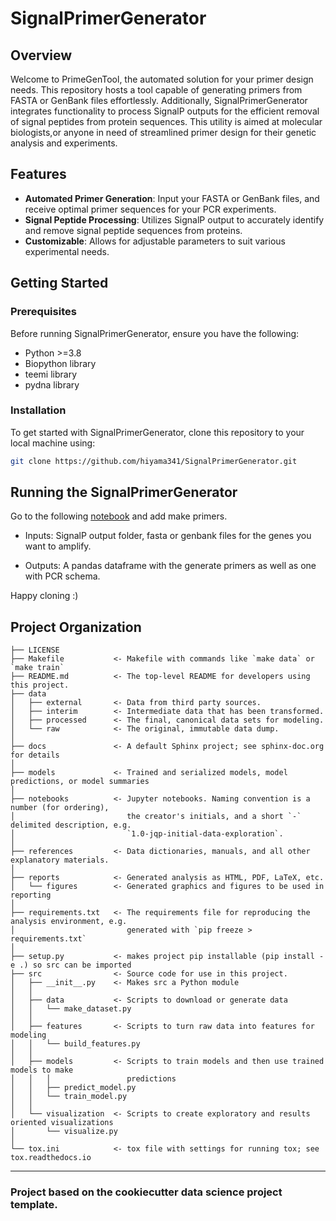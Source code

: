 # SignalPrimerGenerator

## Overview

Welcome to PrimeGenTool, the automated solution for your primer design needs. This repository hosts a tool capable of generating primers from FASTA or GenBank files effortlessly. Additionally, SignalPrimerGenerator integrates functionality to process SignalP outputs for the efficient removal of signal peptides from protein sequences. This utility is aimed at molecular biologists,or anyone in need of streamlined primer design for their genetic analysis and experiments.

## Features

- **Automated Primer Generation**: Input your FASTA or GenBank files, and receive optimal primer sequences for your PCR experiments.
- **Signal Peptide Processing**: Utilizes SignalP output to accurately identify and remove signal peptide sequences from proteins.
- **Customizable**: Allows for adjustable parameters to suit various experimental needs.

## Getting Started

### Prerequisites

Before running SignalPrimerGenerator, ensure you have the following:

- Python >=3.8
- Biopython library
- teemi library
- pydna library

### Installation

To get started with SignalPrimerGenerator, clone this repository to your local machine using:

```bash
git clone https://github.com/hiyama341/SignalPrimerGenerator.git
```

## Running the SignalPrimerGenerator

Go to the following [notebook](notebooks/00-LL-primer-design.ipynb) and add make primers.

- Inputs: SignalP output folder, fasta or genbank files for the genes you want to amplify.

- Outputs: A pandas dataframe with the generate primers as well as one with PCR schema.

Happy cloning :)

## Project Organization

    ├── LICENSE
    ├── Makefile           <- Makefile with commands like `make data` or `make train`
    ├── README.md          <- The top-level README for developers using this project.
    ├── data
    │   ├── external       <- Data from third party sources.
    │   ├── interim        <- Intermediate data that has been transformed.
    │   ├── processed      <- The final, canonical data sets for modeling.
    │   └── raw            <- The original, immutable data dump.
    │
    ├── docs               <- A default Sphinx project; see sphinx-doc.org for details
    │
    ├── models             <- Trained and serialized models, model predictions, or model summaries
    │
    ├── notebooks          <- Jupyter notebooks. Naming convention is a number (for ordering),
    │                         the creator's initials, and a short `-` delimited description, e.g.
    │                         `1.0-jqp-initial-data-exploration`.
    │
    ├── references         <- Data dictionaries, manuals, and all other explanatory materials.
    │
    ├── reports            <- Generated analysis as HTML, PDF, LaTeX, etc.
    │   └── figures        <- Generated graphics and figures to be used in reporting
    │
    ├── requirements.txt   <- The requirements file for reproducing the analysis environment, e.g.
    │                         generated with `pip freeze > requirements.txt`
    │
    ├── setup.py           <- makes project pip installable (pip install -e .) so src can be imported
    ├── src                <- Source code for use in this project.
    │   ├── __init__.py    <- Makes src a Python module
    │   │
    │   ├── data           <- Scripts to download or generate data
    │   │   └── make_dataset.py
    │   │
    │   ├── features       <- Scripts to turn raw data into features for modeling
    │   │   └── build_features.py
    │   │
    │   ├── models         <- Scripts to train models and then use trained models to make
    │   │   │                 predictions
    │   │   ├── predict_model.py
    │   │   └── train_model.py
    │   │
    │   └── visualization  <- Scripts to create exploratory and results oriented visualizations
    │       └── visualize.py
    │
    └── tox.ini            <- tox file with settings for running tox; see tox.readthedocs.io

---

### Project based on the cookiecutter data science project template.

